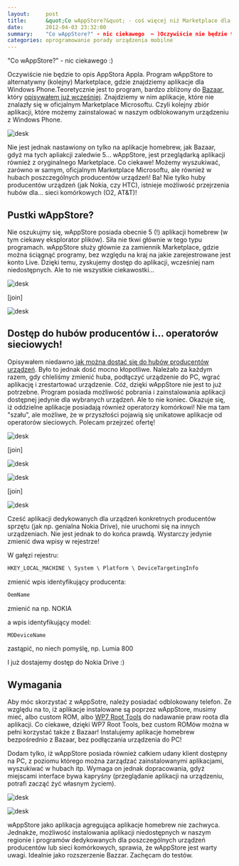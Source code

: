 ```yaml
---
layout:     post
title:      &quot;Co wAppStore?&quot; - coś więcej niż Marketplace dla Windows Phone
date:       2012-04-03 23:32:00
summary:    "Co wAppStore?" - nic ciekawego  — )Oczywiście nie będzie to opis AppStora Appla. Program wAppStore to alternatywny (kolejny) Marketplace, gdzie znajdziemy aplikacje dla Windows Phone.Teoretycznie jest to program, bardzo zbliżony do Bazaar, który opisywałem już wcześniej. Znajdziemy w nim aplikacje, k...
categories: oprogramowanie porady urządzenia mobilne
---
```




"Co wAppStore?" - nic ciekawego :)

Oczywiście nie będzie to opis AppStora Appla. Program wAppStore to alternatywny (kolejny) Marketplace, gdzie znajdziemy aplikacje dla Windows Phone.Teoretycznie jest to program, bardzo zbliżony do [Bazaar](http://wp-bazaar.com), który [opisywałem już wcześniej](http://www.dobreprogramy.pl/djfoxer/Bazaar-alternatywny-Windows-Phone-Marketplace-z-PC,30433.html). Znajdziemy w nim aplikacje, które nie znalazły się w oficjalnym Marketplace Microsoftu. Czyli kolejny zbiór aplikacji, które możemy zainstalować w naszym odblokowanym urządzeniu z Windows Phone. 



![desk](https://raw.githubusercontent.com/djfoxer/djfoxer.github.io/master/_img/2012-4-3-_142_/g_-_608x405_-_-_31311x20120402180053_0.png)



Nie jest jednak nastawiony on tylko na aplikacje homebrew, jak Bazaar, gdyż ma tych apliakcji zaledwie 5... wAppStore, jest przeglądarką aplikacji również z oryginalnego Marketplace. Co ciekawe! Możemy wyszukiwać, zarówno w samym, oficjalnym Marketplace Microsoftu, ale również w hubach poszczególnych producentów urządzeń! Ba! Nie tylko huby producentów urządzeń (jak Nokia, czy HTC), istnieje możliwość przejrzenia hubów dla... sieci komórkowych (O2, AT&T)! 




## Pustki wAppStore?



Nie oszukujmy się, wAppStore posiada obecnie 5 (!) aplikacji homebrew (w tym ciekawy eksplorator plików). Siła nie tkwi głównie w tego typu programach. wAppStore służy głównie za zamiennik Marketplace, gdzie można ściągnąć programy, bez względu na kraj na jakie zarejestrowane jest konto Live. Dzięki temu, zyskujemy dostęp do aplikacji, wcześniej nam niedostępnych. Ale to nie wszystkie ciekawostki...



![desk](https://raw.githubusercontent.com/djfoxer/djfoxer.github.io/master/_img/2012-4-3-_142_/g_-_288x192_-_-_31311x20120403225151_0.jpg)

[join]

![desk](https://raw.githubusercontent.com/djfoxer/djfoxer.github.io/master/_img/2012-4-3-_142_/g_-_288x192_-_-_31311x20120403225158_0.jpg)





## Dostęp do hubów producentów i... operatorów sieciowych!



Opisywałem niedawno[ jak można dostać się do hubów producentów urządzeń](http://www.dobreprogramy.pl/djfoxer/Aplikacje-OEM-z-Marketplace-dla-wszystkich-urzadzen,30608.html). Było to jednak dość mocno kłopotliwe. Należało za każdym razem, gdy chleliśmy zmienić huba, podłączyć urządzenie do PC, wgrać aplikację i zrestartować urządzenie. Cóż, dzięki wAppStore nie jest to już potrzebne. Program posiada możliwość pobrania i zainstalowania aplikacji dostępnej jedynie dla wybranych urządzeń. Ale to nie koniec. Okazuje się, iż oddzielne aplikacje posiadają również operatorzy komórkowi! Nie ma tam "szału", ale możliwe, że w przyszłości pojawią się unikatowe aplikacje od operatorów sieciowych. Polecam przejrzeć ofertę!



![desk](https://raw.githubusercontent.com/djfoxer/djfoxer.github.io/master/_img/2012-4-3-_142_/g_-_288x192_-_-_31311x20120403225203_0.jpg)

[join]

![desk](https://raw.githubusercontent.com/djfoxer/djfoxer.github.io/master/_img/2012-4-3-_142_/g_-_288x192_-_-_31311x20120403225210_0.jpg)





![desk](https://raw.githubusercontent.com/djfoxer/djfoxer.github.io/master/_img/2012-4-3-_142_/g_-_288x192_-_-_31311x20120403231214_0.jpg)

[join]

![desk](https://raw.githubusercontent.com/djfoxer/djfoxer.github.io/master/_img/2012-4-3-_142_/g_-_288x192_-_-_31311x20120403231220_0.jpg)



Cześć aplikacji dedykowanych dla urządzeń konkretnych producentów sprzętu (jak np. genialna Nokia Drive), nie uruchomi się  na innych urządzeniach. Nie jest jednak to do końca prawdą. Wystarczy jedynie zmienić dwa wpisy w rejestrze!

W gałęzi rejestru:


```html
HKEY_LOCAL_MACHINE \ System \ Platform \ DeviceTargetingInfo
```


zmienić wpis identyfikujący producenta:


```html
OemName
```


zmienić na np. NOKIA

a wpis identyfikujący model:


```html
MODeviceName
```


zastąpić, no niech pomyślę, np. Lumia 800

I już dostajemy dostęp do Nokia Drive :)



## Wymagania



Aby móc skorzystać z wAppSotre, należy posiadać odblokowany telefon. Ze względu na to, iż aplikacje instalowane są poprzez wAppStore, musimy mieć, albo custom ROM, albo [WP7 Root Tools](http://www.dobreprogramy.pl/djfoxer/Rootowanie-w-Windows-Phone-dla-wszystkich,31248.html) do nadawanie praw roota dla aplikacji. Co ciekawe, dzięki WP7 Root Tools, bez custom ROMów można w pełni korzystać także z Bazaar! Instalujemy aplikacje homebrew bezpośrednio z Bazaar, bez podłączania urządzenia do PC!

Dodam tylko, iż wAppStore posiada również całkiem udany klient dostępny na PC, z poziomu którego można zarządzać zainstalowanymi aplikacjami, wyszukiwać w hubach itp. Wymaga on jednak dopracowania, gdyż miejscami interface bywa kapryśny (przeglądanie aplikacji na urządzeniu, potrafi zacząć żyć własnym życiem).



![desk](https://raw.githubusercontent.com/djfoxer/djfoxer.github.io/master/_img/2012-4-3-_142_/g_-_608x405_-_-_31311x20120403225216_0.png)





![desk](https://raw.githubusercontent.com/djfoxer/djfoxer.github.io/master/_img/2012-4-3-_142_/g_-_608x405_-_-_31311x20120403225223_0.png)




wAppStore jako aplikacja agregująca aplikacje homebrew nie zachwyca. Jednakże, możliwość instalowania aplikacji niedostępnych w naszym regionie i programów dedykowanych dla poszczególnych urządzeń producentów lub sieci komórkowych, sprawia, że wAppStore jest warty uwagi. Idealnie jako rozszerzenie Bazzar. Zachęcam do testów.
